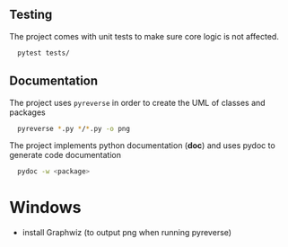 ## Testing
The project comes with unit tests to make sure core logic is not affected. 
```bash
  pytest tests/
```

## Documentation
The project uses `pyreverse` in order to create the UML of classes and packages
```bash
  pyreverse *.py */*.py -o png
```

The project implements python documentation (__doc__) and uses pydoc to generate code documentation
```bash
  pydoc -w <package>
```

# Windows
- install Graphwiz (to output png when running pyreverse)

